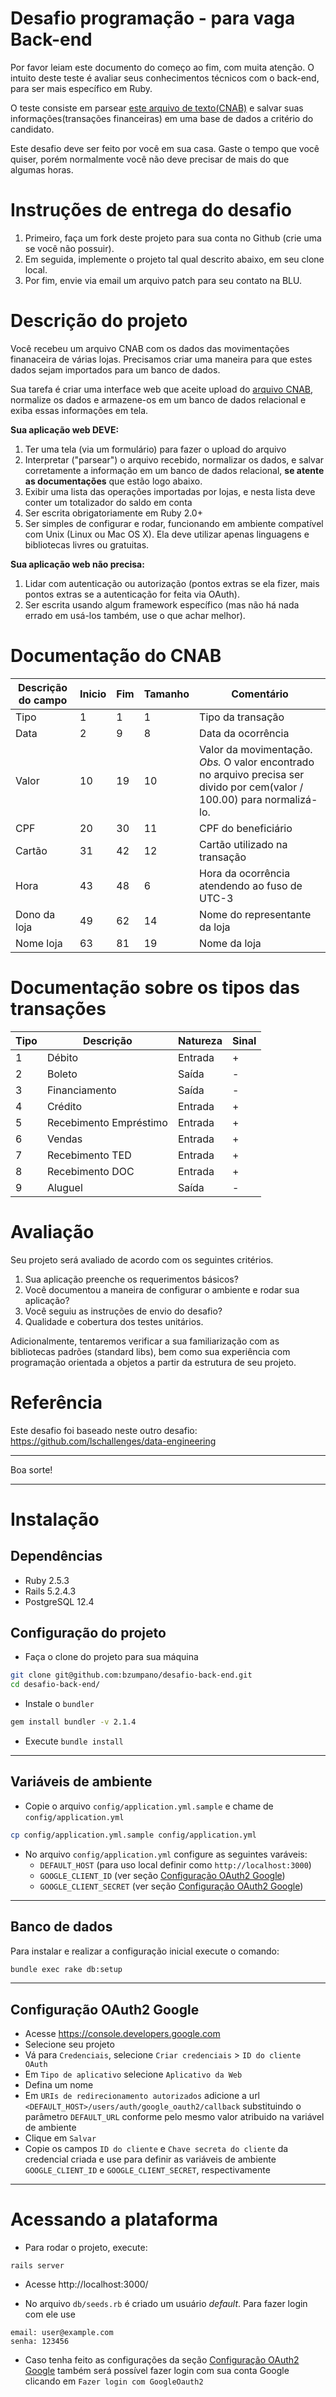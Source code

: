 # Desafio programação - para vaga Back-end

Por favor leiam este documento do começo ao fim, com muita atenção.
O intuito deste teste é avaliar seus conhecimentos técnicos com o back-end, para ser mais específico em Ruby.

O teste consiste em parsear [este arquivo de texto(CNAB)](https://github.com/Pagnet/desafio-back-end/blob/master/CNAB.txt) e salvar suas informações(transações financeiras) em uma base de dados a critério do candidato.

Este desafio deve ser feito por você em sua casa. Gaste o tempo que você quiser, porém normalmente você não deve precisar de mais do que algumas horas.

# Instruções de entrega do desafio

1. Primeiro, faça um fork deste projeto para sua conta no Github (crie uma se você não possuir).
2. Em seguida, implemente o projeto tal qual descrito abaixo, em seu clone local.
3. Por fim, envie via email um arquivo patch para seu contato na BLU.

# Descrição do projeto

Você recebeu um arquivo CNAB com os dados das movimentações finanaceira de várias lojas.
Precisamos criar uma maneira para que estes dados sejam importados para um banco de dados.

Sua tarefa é criar uma interface web que aceite upload do [arquivo CNAB](https://github.com/Pagnet/desafio-back-end/blob/master/CNAB.txt), normalize os dados e armazene-os em um banco de dados relacional e exiba essas informações em tela.

**Sua aplicação web DEVE:**

1. Ter uma tela (via um formulário) para fazer o upload do arquivo
2. Interpretar ("parsear") o arquivo recebido, normalizar os dados, e salvar corretamente a informação em um banco de dados relacional, **se atente as documentações** que estão logo abaixo.
3. Exibir uma lista das operações importadas por lojas, e nesta lista deve conter um totalizador do saldo em conta
4. Ser escrita obrigatoriamente em Ruby 2.0+
5. Ser simples de configurar e rodar, funcionando em ambiente compatível com Unix (Linux ou Mac OS X). Ela deve utilizar apenas linguagens e bibliotecas livres ou gratuitas.

**Sua aplicação web não precisa:**

1. Lidar com autenticação ou autorização (pontos extras se ela fizer, mais pontos extras se a autenticação for feita via OAuth).
2. Ser escrita usando algum framework específico (mas não há nada errado em usá-los também, use o que achar melhor).

# Documentação do CNAB

| Descrição do campo  | Inicio | Fim | Tamanho | Comentário
| ------------- | ------------- | -----| ---- | ------
| Tipo  | 1  | 1 | 1 | Tipo da transação
| Data  | 2  | 9 | 8 | Data da ocorrência
| Valor | 10 | 19 | 10 | Valor da movimentação. *Obs.* O valor encontrado no arquivo precisa ser divido por cem(valor / 100.00) para normalizá-lo.
| CPF | 20 | 30 | 11 | CPF do beneficiário
| Cartão | 31 | 42 | 12 | Cartão utilizado na transação 
| Hora  | 43 | 48 | 6 | Hora da ocorrência atendendo ao fuso de UTC-3
| Dono da loja | 49 | 62 | 14 | Nome do representante da loja
| Nome loja | 63 | 81 | 19 | Nome da loja

# Documentação sobre os tipos das transações

| Tipo | Descrição | Natureza | Sinal |
| ---- | -------- | --------- | ----- |
| 1 | Débito | Entrada | + |
| 2 | Boleto | Saída | - |
| 3 | Financiamento | Saída | - |
| 4 | Crédito | Entrada | + |
| 5 | Recebimento Empréstimo | Entrada | + |
| 6 | Vendas | Entrada | + |
| 7 | Recebimento TED | Entrada | + |
| 8 | Recebimento DOC | Entrada | + |
| 9 | Aluguel | Saída | - |

# Avaliação

Seu projeto será avaliado de acordo com os seguintes critérios.

1. Sua aplicação preenche os requerimentos básicos?
2. Você documentou a maneira de configurar o ambiente e rodar sua aplicação?
3. Você seguiu as instruções de envio do desafio?
4. Qualidade e cobertura dos testes unitários.

Adicionalmente, tentaremos verificar a sua familiarização com as bibliotecas padrões (standard libs), bem como sua experiência com programação orientada a objetos a partir da estrutura de seu projeto.

# Referência

Este desafio foi baseado neste outro desafio: https://github.com/lschallenges/data-engineering

---

Boa sorte!

---
# Instalação

## Dependências
- Ruby 2.5.3
- Rails 5.2.4.3
- PostgreSQL 12.4

## Configuração do projeto
- Faça o clone do projeto para sua máquina
```bash
git clone git@github.com:bzumpano/desafio-back-end.git
cd desafio-back-end/
```

- Instale o `bundler`
```bash
gem install bundler -v 2.1.4
```

- Execute `bundle install`

---
## Variáveis de ambiente
- Copie o arquivo `config/application.yml.sample` e chame de `config/application.yml`
```bash
cp config/application.yml.sample config/application.yml
```
- No arquivo `config/application.yml` configure as seguintes varáveis:
  - `DEFAULT_HOST` (para uso local definir como `http://localhost:3000`)
  - `GOOGLE_CLIENT_ID` (ver seção [Configuração OAuth2 Google](#configuração-oauth2-google))
  - `GOOGLE_CLIENT_SECRET` (ver seção [Configuração OAuth2 Google](#configuração-oauth2-google))

---
## Banco de dados
Para instalar e realizar a configuração inicial execute o comando:
```bash
bundle exec rake db:setup
```

---
## Configuração OAuth2 Google
- Acesse https://console.developers.google.com
- Selecione seu projeto
- Vá para `Credenciais`, selecione `Criar credenciais` > `ID do cliente OAuth`
- Em `Tipo de aplicativo` selecione `Aplicativo da Web`
- Defina um nome
- Em `URIs de redirecionamento autorizados` adicione a url `<DEFAULT_HOST>/users/auth/google_oauth2/callback` substituindo o parâmetro `DEFAULT_URL` conforme pelo mesmo valor atribuido na variável de ambiente
- Clique em `Salvar`
- Copie os campos `ID do cliente` e `Chave secreta do cliente` da credencial criada e use para definir as variáveis de ambiente `GOOGLE_CLIENT_ID` e `GOOGLE_CLIENT_SECRET`, respectivamente

---
# Acessando a plataforma

- Para rodar o projeto, execute:
```
rails server
```

- Acesse http://localhost:3000/

- No arquivo `db/seeds.rb` é criado um usuário _default_. Para fazer login com ele use
```
email: user@example.com
senha: 123456
```
- Caso tenha feito as configurações da seção [Configuração OAuth2 Google](#configuração-oauth2-google) também será possível fazer login com sua conta Google clicando em `Fazer login com GoogleOauth2`
